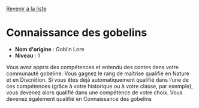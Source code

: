 [Revenir à la liste](list.md)

# Connaissance des gobelins

 * **Nom d'origine** : Goblin Lore
 * **Niveau** : 1


<p>Vous avez appris des compétences et entendu des contes dans votre communauté gobeline. Vous gagnez le rang de maîtrise qualifié en Nature et en Discrétion. Si vous êtes déjà automatiquement qualifié dans l’une de ces compétences (grâce à votre historique ou à votre classe, par exemple), vous devenez alors qualifié dans une compétence de votre choix. Vous devenez également qualifié en Connaissance des gobelins</p>